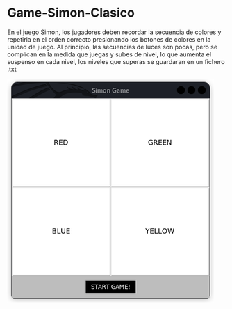 <h1 aling= "center">Game-Simon-Clasico</h1>
<p>En el juego Simon, los jugadores deben recordar la secuencia de colores y repetirla en el orden correcto
presionando los botones de colores en la unidad de juego. Al principio, las secuencias de luces son pocas, pero
se complican en la medida que juegas y subes de nivel, lo que aumenta el suspenso en cada nivel, los niveles que superas
se guardaran en un fichero .txt</p>
<p><img src="https://github.com/DavidSantana872/Game-Simon-Clasico/blob/main/simon_img.png" aling="center"></p>
